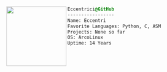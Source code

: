 
<div style="display:block;text-align:left">
<br>
<div style="display:block;text-align:left"><a href="https://wiki.archlinux.org/" imageanchor="1"><img align="left" src="https://external-content.duckduckgo.com/iu/?u=https%3A%2F%2Fwiki.installgentoo.com%2Fimages%2Ff%2Ff9%2FArch-linux-logo.png&f=1&nofb=1" border="0" style="width:156px;">
  
  ```css
  Eccentrici@GitHub
  -----------------
  Name: Eccentri
  Favorite Languages: Python, C, ASM
  Projects: None so far
  OS: ArcoLinux  
  Uptime: 14 Years
  ```


</div>
<br>
<br>
